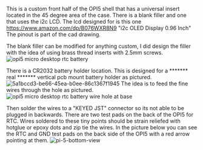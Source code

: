 This is a custom front half of the OPI5 shell that has a universal insert located in the 45 degree area of the case. There is a blank filler and one that uses the i2c LCD. The lcd designed for is this one https://www.amazon.com/dp/B076WXR8N9 "i2c OLED Display 0.96 Inch" The pinout is part of the cad drawing.

The blank filler can be modified for anything custom, I did design the filler with the idea of using brass thread inserts with 2.5mm screws.
![opi5 micro desktop rtc battery](https://user-images.githubusercontent.com/15570512/219877684-f7669b34-cb19-457a-9a69-04a5aa293ff8.jpg)

There is a CR2032 battery holder location. This is designed for a ******* real ******* vertical pcb mount battery holder as pictured.
![5a1bccd3-be66-45ea-b0ee-86c1367f1945](https://user-images.githubusercontent.com/15570512/219877354-94cb92fd-8aff-47c6-b133-5b46d7c69e46.jpg)
The idea is to feed the fine wires through the hole as pictured.![opi5 micro desktop rtc battery wire hole at base](https://user-images.githubusercontent.com/15570512/219877693-59dbb727-9029-4a40-9e68-f02d67c2c513.jpg)


Then solder the wires to a "KEYED JST" connector so its not able to be plugged in backwards. There are two test pads on the back of the OPI5 for RTC. Wires soldered to these tiny points should be strain reliefed with hotglue or epoxy dots and zip tie the wires. In the picture below you can see the RTC and GND test pads on the back side of the OPI5 with a red arrow pointing at them.
![pi-5-bottom-view](https://user-images.githubusercontent.com/15570512/219877982-a21b246d-de2f-414f-8482-af740ac2db17.png)
